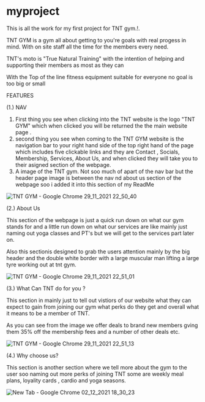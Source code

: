 # myproject
This is all the work for my first project for TNT gym.!.

TNT GYM is a gym all about getting to you're goals with real progess in mind. With on site staff all the time for the members every need.

TNT's moto is "True Natural Training" with the intention of helping and supporting their members as most as they can 

With the Top of the line fitness equipment suitable for everyone no goal is too big or small 


FEATURES


(1.) NAV

1. First thing you see when clicking into the TNT website is the logo "TNT GYM"  which when clicked you will be returned the the main website page .
2. second thing you see when coming to the TNT GYM website is the navigation bar to your right hand side of the top right hand of the page which
includes five clickable links and they are Contact , Socials, Membership, Services, About Us, and when clicked they will take you to their asigned
section of the webpage.
3. A image of the TNT gym. Not soo much of apart of the nav bar but the header page image is between the nav nd about us section of the webpage soo
i added it into this section of my ReadMe

![TNT GYM - Google Chrome 29_11_2021 22_50_40](https://user-images.githubusercontent.com/84808153/144473027-7ded9e23-25db-469f-9c45-256e7bff4f79.png)



(2.) About Us

This section of the webpage is just a quick run down on what our gym stands for and a little run down on what our services are like mainly just naming out yoga classes and PT's
but we will get to the services part later on.

Also this sectionis designed to grab the users attention mainly by the big header and the double white border with a large muscular man lifting a large tyre working out at tnt gym.


![TNT GYM - Google Chrome 29_11_2021 22_51_01](https://user-images.githubusercontent.com/84808153/144475631-89ccafe2-b72f-4319-8026-36308a6b517e.png)


(3.) What Can TNT do for you ?

This section in mainly just to tell out vistiors of our website what they can expect to gain from joining our gym what perks do they get and overall what it means to be a member 
of TNT.

As you can see from the image we offer deals to brand new members gving them 35% off the membership fees and a number of other deals etc.


![TNT GYM - Google Chrome 29_11_2021 22_51_13](https://user-images.githubusercontent.com/84808153/144479131-99b878ae-ef74-49c5-86e9-7576c12e0820.png)


(4.) Why choose us?

This section is another section where we tell more about the gym to the user soo naming out more perks of joining TNT some are weekly meal plans, loyality cards , cardio and yoga seasons.




![New Tab - Google Chrome 02_12_2021 18_30_23](https://user-images.githubusercontent.com/84808153/144481887-f594d171-c45a-4e5d-b763-844703708c1b.png)












